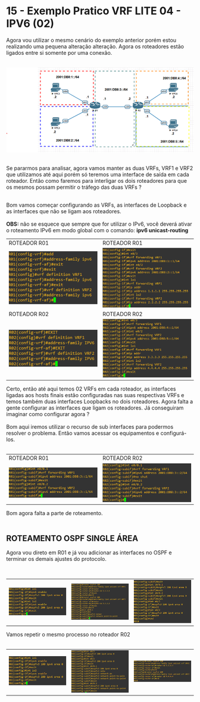 # 15 - Exemplo Pratico VRF LITE 04 - IPV6 (02)

Agora vou utilizar o mesmo cenário do exemplo anterior porém estou realizando uma pequena alteração alteração. Agora os roteadores estão ligados entre si somente por uma conexão. <br></br>  

![CENÁRIO](Imagens/01.png) <br></br>

Se pararmos para analisar, agora vamos manter as duas VRFs, VRF1 e VRF2 que utilizamos até aqui porém só teremos uma interface de saída em cada roteador. Então como faremos para interligar os dois roteadores para que os mesmos possam permitir o tráfego das duas VRFs ? <br></br>

Bom vamos começar configurando as VRFs, as interfaces de Loopback e as interfaces que não se ligam aos roteadores. <br></br>
**OBS:** não se esquece que sempre que for utilizar o IPv6, você deverá ativar o roteamento IPv6 em modo global com o comando: **ipv6 unicast-routing**

<table>
      <tr>
          <td width="50%">ROTEADOR R01</td>
          <td width="50%">ROTEADOR R01</td>
      </tr>
      <tr>
          <td width="50%"><img src="Imagens/R01/01.png"></img></td>
          <td width="50%"><img src="Imagens/R01/02.png"></img></td>
      </tr>
      <tr>
          <td width="50%">ROTEADOR R02</td>
          <td width="50%">ROTEADOR R02</td>
      </tr>
      <tr>
          <td width="50%"><img src="Imagens/R02/01.png"></img></td>
          <td width="50%"><img src="Imagens/R02/02.png"></img></td>
      </tr>
</table>

Certo, então até aqui temos 02 VRFs em cada roteador, as interfaces ligadas aos hosts finais estão configuradas nas suas respectivas VRFs e temos também duas interfaces Loopbacks no dois roteadores. Agora falta a gente configurar as interfaces que ligam os roteadores. Já conseguiram imaginar como configurar agora ? <br></br>
Bom aqui iremos utilizar o recurso de sub interfaces para podermos resolver o problema. Então vamos acessar os equipamentos e configurá-los. <br></br>

<table>
      <tr>
          <td width="50%">ROTEADOR R01</td>
          <td width="50%">ROTEADOR R02</td>
      </tr>
      <tr>
          <td width="50%"><img src="Imagens/R01/03.png"></img></td>
          <td width="50%"><img src="Imagens/R02/03.png"></img></td>
      </tr>
<table>

Bom agora falta a parte de roteamento. <br></br> 

## ROTEAMENTO OSPF SINGLE ÁREA

Agora vou direto em R01 e já vou adicionar as interfaces no OSPF e terminar os demais ajustes do protocolo.<br></br>

<table>
        <tr>
            <td width="33%"><img src="Imagens/R01/04.png"></img></td>
            <td width="33%"><img src="Imagens/R01/05.png"></img></td>
            <td width="33%"><img src="Imagens/R01/06.png"></img></td>
        </tr>
</table>

Vamos repetir o mesmo processo no roteador R02 <br></br>

<table>
        <tr>
            <td width="33%"><img src="Imagens/R02/04.png"></img></td>
            <td width="33%"><img src="Imagens/R02/05.png"></img></td>
            <td width="33%"><img src="Imagens/R02/06.png"></img></td>
        </tr>
</table>